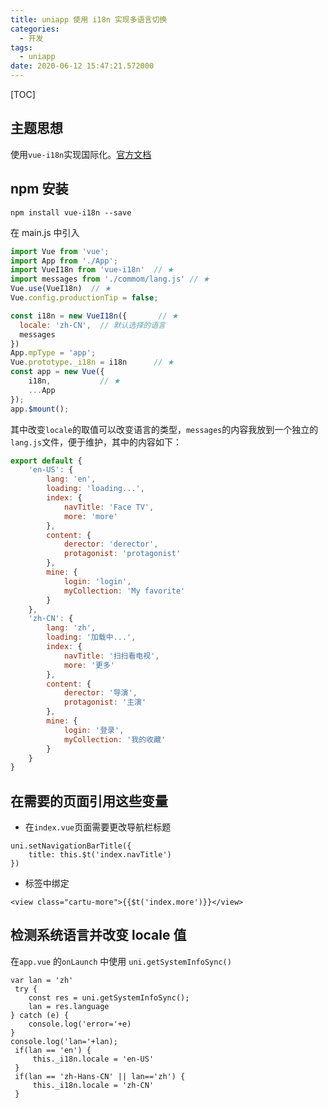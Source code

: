 ```yaml
---
title: uniapp 使用 i18n 实现多语言切换
categories:
  - 开发
tags:
  - uniapp
date: 2020-06-12 15:47:21.572000
---
```

[TOC]
## 主题思想

使用`vue-i18n`实现国际化。[官方文档](http://kazupon.github.io/vue-i18n/zh/installation.html)

## npm 安装
```shell
npm install vue-i18n --save
```
在 main.js 中引入
```javascript
import Vue from 'vue';
import App from './App';
import VueI18n from 'vue-i18n'  // ★
import messages from './commom/lang.js' // ★
Vue.use(VueI18n)  // ★
Vue.config.productionTip = false;

const i18n = new VueI18n({       // ★
  locale: 'zh-CN',  // 默认选择的语言
  messages 
})  
App.mpType = 'app';
Vue.prototype._i18n = i18n  	// ★
const app = new Vue({
	i18n,			// ★
    ...App
});
app.$mount();
```
其中改变`locale`的取值可以改变语言的类型，`messages`的内容我放到一个独立的`lang.js`文件，便于维护，其中的内容如下：
```javascript
export default {
	'en-US': {
		lang: 'en',
		loading: 'loading...',
		index: {
			navTitle: 'Face TV',
			more: 'more'
		},
		content: {
			derector: 'derector',
			protagonist: 'protagonist'
		},
		mine: {
			login: 'login',
			myCollection: 'My favorite'
		}
	},
	'zh-CN': {
		lang: 'zh',
		loading: '加载中...',
		index: {
			navTitle: '扫扫看电视',
			more: '更多'
		},
		content: {
			derector: '导演',
			protagonist: '主演'
		},
		mine: {
			login: '登录',
			myCollection: '我的收藏'
		}
	}
}
```
## 在需要的页面引用这些变量

- 在`index.vue`页面需要更改导航栏标题
```
uni.setNavigationBarTitle({
	title: this.$t('index.navTitle')
})
```

- 标签中绑定

```
<view class="cartu-more">{{$t('index.more')}}</view>
```
## 检测系统语言并改变 locale 值

在`app.vue` 的`onLaunch` 中使用 `uni.getSystemInfoSync()`

```
var lan = 'zh'
 try {
	const res = uni.getSystemInfoSync();
	lan = res.language
} catch (e) {
	console.log('error='+e)
}
console.log('lan='+lan); 
 if(lan == 'en') {
	 this._i18n.locale = 'en-US'
 }
 if(lan == 'zh-Hans-CN' || lan=='zh') {
	 this._i18n.locale = 'zh-CN'
 }

```